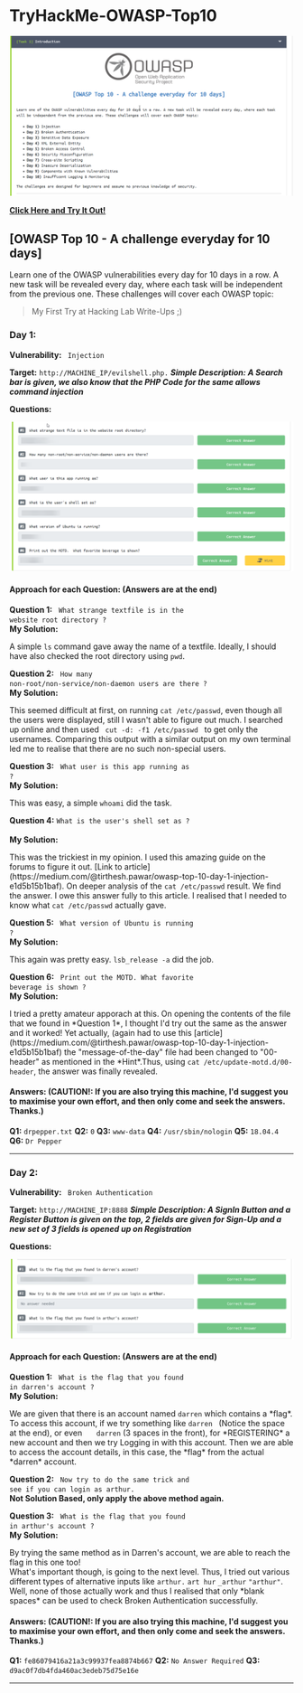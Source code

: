 # TryHackMe-OWASP-Top10

![Intro](Introduction_Image.png)

**[Click Here and Try It Out!](https://tryhackme.com/room/owasptop10)**

## [OWASP Top 10 - A challenge everyday for 10 days]

Learn one of the OWASP vulnerabilities every day for 10 days in a row. A new task will be revealed every day, where each task will be independent from the previous one. These challenges will cover each OWASP topic:


> My First Try at Hacking Lab Write-Ups ;)

### Day 1:

**Vulnerability:** <code> Injection </code>

**Target:** <code>http://MACHINE_IP/evilshell.php.</code>
***Simple Description: A Search bar is given, we also know that the PHP Code for the same allows command injection***

**Questions:**

![Answers](Answers_Day_1_(Blurred).png)

#### Approach for each Question: (Answers are at the end)
**Question 1:** <code> What strange textfile is in the website root directory ? </code><br>
**My Solution:**
<p>A simple <code>ls</code> command gave away the name of a textfile. 
Ideally, I should have also checked the root directory using <code>pwd</code>.</p>

**Question 2:** <code> How many non-root/non-service/non-daemon users are there ? </code><br>
**My Solution:**
<p>This seemed difficult at first, on running <code>cat /etc/passwd</code>, even though all the users were displayed, still I wasn't able to figure out much.
  I searched up online and then used <code> cut -d: -f1 /etc/passwd </code> to get only the usernames. Comparing this output with a similar output on my own
terminal led me to realise that there are no such non-special users.</p>


**Question 3:** <code> What user is this app running as ? </code><br>
**My Solution:**
<p>This was easy, a simple <code>whoami</code> did the task.</p>

**Question 4:** <code>What is the user's shell set as ? </code><br>
**My Solution:**
<p>This was the trickiest in my opinion. I used this amazing guide on the forums to figure it out. [Link to article](https://medium.com/@tirthesh.pawar/owasp-top-10-day-1-injection-e1d5b15b1baf). On deeper analysis of the <code>cat /etc/passwd</code> result. We find the answer. I owe this answer fully to this article. I realised that I needed to know what <code>cat /etc/passwd</code> actually gave.</p>

**Question 5:** <code> What version of Ubuntu is running ? </code><br>
**My Solution:**
<p>This again was pretty easy. <code>lsb_release -a</code> did the job.</p>

**Question 6:** <code> Print out the MOTD. What favorite beverage is shown ? </code><br>
**My Solution:**
<p>I tried a pretty amateur apporach at this. On opening the contents of the file that we found in *Question 1*, I thought I'd try out the same as the answer and it worked!
Yet actually, (again had to use this [article](https://medium.com/@tirthesh.pawar/owasp-top-10-day-1-injection-e1d5b15b1baf) the "message-of-the-day" file had been changed to "00-header" as mentioned in the *Hint*.Thus, using <code>cat /etc/update-motd.d/00-header</code>, the answer was finally revealed.</p>

#### Answers: (CAUTION!: If you are also trying this machine, I'd suggest you to maximise your own effort, and then only come and seek the answers. Thanks.)
**Q1:** <code>drpepper.txt</code>
**Q2:** <code>0</code>
**Q3:** <code>www-data</code>
**Q4:** <code>/usr/sbin/nologin</code>
**Q5:** <code>18.04.4</code>
**Q6:** <code>Dr Pepper</code>

---------------------------------------------------------------------------------------------------------------------------------------------------------------------------------

### Day 2:

**Vulnerability:** <code> Broken Authentication </code>

**Target:** <code>http://MACHINE_IP:8888</code>
***Simple Description: A SignIn Button and a Register Button is given on the top, 2 fields are given for Sign-Up and a new set of 3 fields is opened up on Registration***

**Questions:**

![Answers](Answers_Day_2_(Blurred).png)

#### Approach for each Question: (Answers are at the end)
**Question 1:** <code> 	What is the flag that you found in darren's account ? </code><br>
**My Solution:**
<p>We are given that there is an account named <code>darren</code> which contains a *flag*. To access this account, if we try something like <code>darren </code> (Notice the space at the end), or even <code>   darren</code> (3 spaces in the front), for *REGISTERING* a new account and then we try Logging in with this account. Then we are able to access the account details, in this case, the *flag* from the actual *darren* account.</p>

**Question 2:** <code> Now try to do the same trick and see if you can login as arthur. </code><br>
**Not Solution Based, only apply the above method again.**

**Question 3:** <code> What is the flag that you found in arthur's account ? </code><br>
**My Solution:**
<p>By trying the same method as in Darren's account, we are able to reach the flag in this one too! <br>What's important though, is going to the next level. Thus, I tried out various different types of alternative inputs like <code>arthur.</code> <code>art hur</code> <code>_arthur</code> <code>"arthur"</code>. <br>Well, none of those actually work and thus I realised that only *blank spaces* can be used to check Broken Authentication successfully.</p>

#### Answers: (CAUTION!: If you are also trying this machine, I'd suggest you to maximise your own effort, and then only come and seek the answers. Thanks.)
**Q1:** <code>fe86079416a21a3c99937fea8874b667</code>
**Q2:** <code>No Answer Required</code>
**Q3:** <code>d9ac0f7db4fda460ac3edeb75d75e16e</code>

---------------------------------------------------------------------------------------------------------------------------------------------------------------------------------
